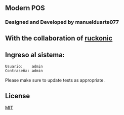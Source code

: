 

## Modern POS 

### Designed and Developed by manuelduarte077

## With the collaboration of [ruckonic](https://github.com/ruckonic) 

## Ingreso al sistema:

```bash
Usuario:    admin
Contraseña: admin
```

Please make sure to update tests as appropriate.

## License
[MIT](https://choosealicense.com/licenses/mit/)